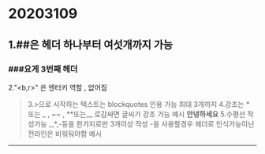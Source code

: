 # 20203109<br>
## 1.##은 헤더 하나부터 여섯개까지 가능 <br>
### ###요게 3번째 헤더 <br>
2."<b,r>" 은 엔터키 역할 , 없어짐 <br>
> 3.>으로 시작하는 텍스트는 blockquotes 인용 가능 최대 3개까지
4.강조는 * 또는 _ , ~~ , **또는__ 로감싸면 글씨가 강조 가능 예시 __안녕하세요__
5.수평선 작성가능 _,*,-등을 한가지로만 3개이상 작성 -을 사용할경우  헤더로  인식가능이닌 전라인은 비워둬야함
예시
* * *
